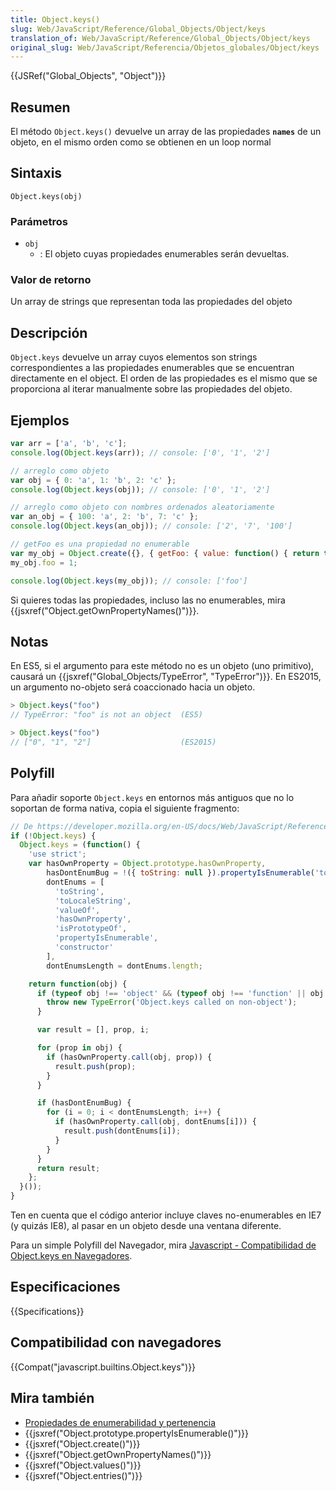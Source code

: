 ```yaml
---
title: Object.keys()
slug: Web/JavaScript/Reference/Global_Objects/Object/keys
translation_of: Web/JavaScript/Reference/Global_Objects/Object/keys
original_slug: Web/JavaScript/Referencia/Objetos_globales/Object/keys
---
```


{{JSRef("Global_Objects", "Object")}}

## Resumen

El método `Object.keys()` devuelve un array de las propiedades **`names`** de un objeto, en el mismo orden como se obtienen en un loop normal

## Sintaxis

```
Object.keys(obj)
```

### Parámetros

- `obj`
  - : El objeto cuyas propiedades enumerables serán devueltas.

### Valor de retorno

Un array de strings que representan toda las propiedades del objeto

## Descripción

`Object.keys` devuelve un array cuyos elementos son strings correspondientes a las propiedades enumerables que se encuentran directamente en el object. El orden de las propiedades es el mismo que se proporciona al iterar manualmente sobre las propiedades del objeto.

## Ejemplos

```js
var arr = ['a', 'b', 'c'];
console.log(Object.keys(arr)); // console: ['0', '1', '2']

// arreglo como objeto
var obj = { 0: 'a', 1: 'b', 2: 'c' };
console.log(Object.keys(obj)); // console: ['0', '1', '2']

// arreglo como objeto con nombres ordenados aleatoriamente
var an_obj = { 100: 'a', 2: 'b', 7: 'c' };
console.log(Object.keys(an_obj)); // console: ['2', '7', '100']

// getFoo es una propiedad no enumerable
var my_obj = Object.create({}, { getFoo: { value: function() { return this.foo; } } });
my_obj.foo = 1;

console.log(Object.keys(my_obj)); // console: ['foo']
```

Si quieres todas las propiedades, incluso las no enumerables, mira {{jsxref("Object.getOwnPropertyNames()")}}.

## Notas

En ES5, si el argumento para este método no es un objeto (uno primitivo), causará un {{jsxref("Global_Objects/TypeError", "TypeError")}}. En ES2015, un argumento no-objeto será coaccionado hacia un objeto.

```js
> Object.keys("foo")
// TypeError: "foo" is not an object  (ES5)

> Object.keys("foo")
// ["0", "1", "2"]                    (ES2015)
```

## Polyfill

Para añadir soporte `Object.keys` en entornos más antiguos que no lo soportan de forma nativa, copia el siguiente fragmento:

```js
// De https://developer.mozilla.org/en-US/docs/Web/JavaScript/Reference/Global_Objects/Object/keys
if (!Object.keys) {
  Object.keys = (function() {
    'use strict';
    var hasOwnProperty = Object.prototype.hasOwnProperty,
        hasDontEnumBug = !({ toString: null }).propertyIsEnumerable('toString'),
        dontEnums = [
          'toString',
          'toLocaleString',
          'valueOf',
          'hasOwnProperty',
          'isPrototypeOf',
          'propertyIsEnumerable',
          'constructor'
        ],
        dontEnumsLength = dontEnums.length;

    return function(obj) {
      if (typeof obj !== 'object' && (typeof obj !== 'function' || obj === null)) {
        throw new TypeError('Object.keys called on non-object');
      }

      var result = [], prop, i;

      for (prop in obj) {
        if (hasOwnProperty.call(obj, prop)) {
          result.push(prop);
        }
      }

      if (hasDontEnumBug) {
        for (i = 0; i < dontEnumsLength; i++) {
          if (hasOwnProperty.call(obj, dontEnums[i])) {
            result.push(dontEnums[i]);
          }
        }
      }
      return result;
    };
  }());
}
```

Ten en cuenta que el código anterior incluye claves no-enumerables en IE7 (y quizás IE8), al pasar en un objeto desde una ventana diferente.

Para un simple Polyfill del Navegador, mira [Javascript - Compatibilidad de Object.keys en Navegadores](http://tokenposts.blogspot.com.au/2012/04/javascript-objectkeys-browser.html).

## Especificaciones

{{Specifications}}

## Compatibilidad con navegadores

{{Compat("javascript.builtins.Object.keys")}}

## Mira también

- [Propiedades de enumerabilidad y pertenencia](/es/docs/Enumerability_and_ownership_of_properties)
- {{jsxref("Object.prototype.propertyIsEnumerable()")}}
- {{jsxref("Object.create()")}}
- {{jsxref("Object.getOwnPropertyNames()")}}
- {{jsxref("Object.values()")}}
- {{jsxref("Object.entries()")}}
